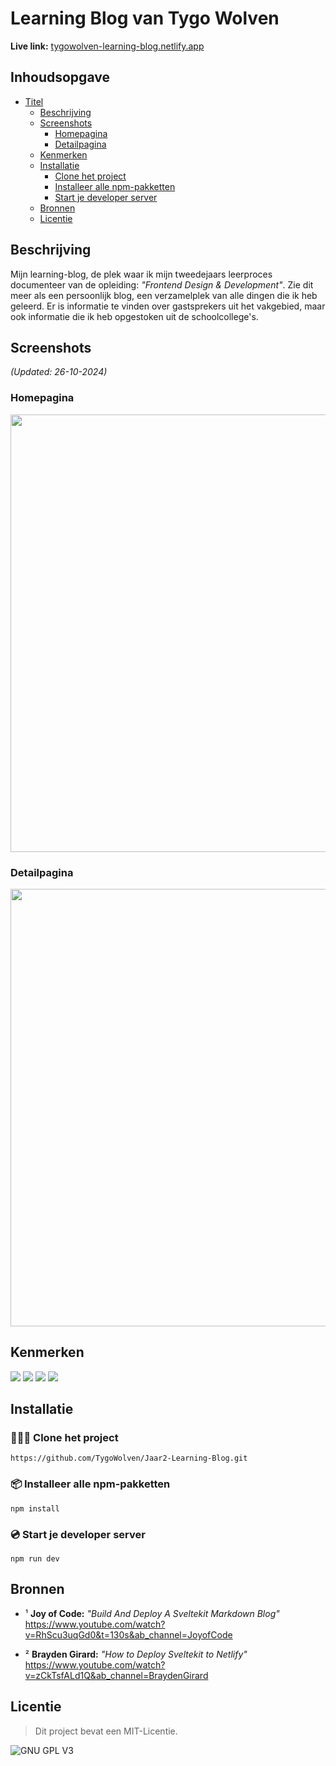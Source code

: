 # Learning Blog van Tygo Wolven

**Live link:** [tygowolven-learning-blog.netlify.app](https://tygowolven-learning-blog.netlify.app/)

## Inhoudsopgave
- [Titel](https://github.com/TygoWolven/Jaar2-Learning-Blog?tab=readme-ov-file#learning-blog-van-tygo-wolven)
  - [Beschrijving](https://github.com/TygoWolven/Jaar2-Learning-Blog?tab=readme-ov-file#beschrijving)
  - [Screenshots](https://github.com/TygoWolven/Jaar2-Learning-Blog?tab=readme-ov-file#screenshots)
    - [Homepagina](https://github.com/TygoWolven/Jaar2-Learning-Blog?tab=readme-ov-file#homepagina)
    - [Detailpagina](https://github.com/TygoWolven/Jaar2-Learning-Blog?tab=readme-ov-file#detailpagina)
  - [Kenmerken](https://github.com/TygoWolven/Jaar2-Learning-Blog?tab=readme-ov-file#kenmerken)
  - [Installatie](https://github.com/TygoWolven/Jaar2-Learning-Blog?tab=readme-ov-file#installatie)
    - [Clone het project](https://github.com/TygoWolven/Jaar2-Learning-Blog?tab=readme-ov-file#clone-het-project)
    - [Installeer alle npm-pakketten](https://github.com/TygoWolven/Jaar2-Learning-Blog?tab=readme-ov-file#installeer-alle-npm-pakketten)
    - [Start je developer server](https://github.com/TygoWolven/Jaar2-Learning-Blog?tab=readme-ov-file#start-je-developer-server)
  - [Bronnen](https://github.com/TygoWolven/Jaar2-Learning-Blog?tab=readme-ov-file#bronnen)
  - [Licentie](https://github.com/TygoWolven/Jaar2-Learning-Blog?tab=readme-ov-file#licentie)
## Beschrijving
Mijn learning-blog, de plek waar ik mijn tweedejaars leerproces documenteer van de opleiding: *"Frontend Design & Development"*. Zie dit meer als een persoonlijk blog, een verzamelplek van alle dingen die ik heb geleerd. Er is informatie te vinden over gastsprekers uit het vakgebied, maar ook informatie die ik heb opgestoken uit de schoolcollege's.

## Screenshots 
*(Updated: 26-10-2024)*

### Homepagina
<img width="700" src="https://github.com/user-attachments/assets/b2ea90b3-2c98-4b21-801d-79f33dcfae34">

### Detailpagina
<img width="700" src="https://github.com/user-attachments/assets/a50fc97e-7132-4b1f-b2f6-d64cf7efc72a">

## Kenmerken
<img src="https://img.shields.io/badge/SvelteKit-FF3E00?style=for-the-badge&logo=Svelte&logoColor=white" />
<img src="https://img.shields.io/badge/Markdown-000000?style=for-the-badge&logo=markdown&logoColor=white" />
<img src="https://img.shields.io/badge/TypeScript-007ACC?style=for-the-badge&logo=typescript&logoColor=white" />
<img src="https://img.shields.io/badge/Netlify-00C7B7?style=for-the-badge&logo=netlify&logoColor=white" />

## Installatie

### 🧑‍🤝‍🧑 Clone het project
````
https://github.com/TygoWolven/Jaar2-Learning-Blog.git
````

### 📦️ Installeer alle npm-pakketten
````
npm install
````

### 💿️ Start je developer server
````
npm run dev
````

## Bronnen
- ¹ **Joy of Code:** *"Build And Deploy A Sveltekit Markdown Blog"* <br>
https://www.youtube.com/watch?v=RhScu3uqGd0&t=130s&ab_channel=JoyofCode

- ² **Brayden Girard:** *"How to Deploy Sveltekit to Netlify"* <br>
https://www.youtube.com/watch?v=zCkTsfALd1Q&ab_channel=BraydenGirard

## Licentie

> Dit project bevat een MIT-Licentie.

![GNU GPL V3](https://www.gnu.org/graphics/gplv3-127x51.png)
